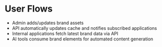 # User Flows

- Admin adds/updates brand assets
- API automatically updates cache and notifies subscribed applications
- Internal applications fetch latest brand data via API
- AI tools consume brand elements for automated content generation
